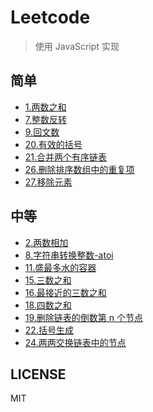 # Leetcode

> 使用 JavaScript 实现

## 简单

- [1.两数之和](./1.两数之和.js)
- [7.整数反转](./7.整数反转.js)
- [9.回文数](./9.回文数.js)
- [20.有效的括号](./20.有效的括号.js)
- [21.合并两个有序链表](./21.合并两个有序链表.js)
- [26.删除排序数组中的重复项](./26.删除排序数组中的重复项.js)
- [27.移除元素](./27.移除元素.js)

## 中等

- [2.两数相加](./2.两数相加.js)
- [8.字符串转换整数-atoi](./8.字符串转换整数-atoi.js)
- [11.盛最多水的容器](./11.盛最多水的容器.js)
- [15.三数之和](./15.三数之和.js)
- [16.最接近的三数之和](./16.最接近的三数之和.js)
- [18.四数之和](./18.四数之和.js)
- [19.删除链表的倒数第 n 个节点](./19.删除链表的倒数第n个节点.js)
- [22.括号生成](./22.括号生成.js)
- [24.两两交换链表中的节点](./24.两两交换链表中的节点.js)

## LICENSE

MIT
